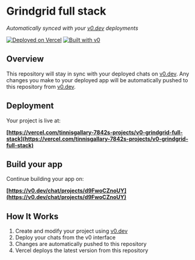 # Grindgrid full stack

*Automatically synced with your [v0.dev](https://v0.dev) deployments*

[![Deployed on Vercel](https://img.shields.io/badge/Deployed%20on-Vercel-black?style=for-the-badge&logo=vercel)](https://vercel.com/tinnisgallary-7842s-projects/v0-grindgrid-full-stack)
[![Built with v0](https://img.shields.io/badge/Built%20with-v0.dev-black?style=for-the-badge)](https://v0.dev/chat/projects/d9FwoCZnoUY)

## Overview

This repository will stay in sync with your deployed chats on [v0.dev](https://v0.dev).
Any changes you make to your deployed app will be automatically pushed to this repository from [v0.dev](https://v0.dev).

## Deployment

Your project is live at:

**[https://vercel.com/tinnisgallary-7842s-projects/v0-grindgrid-full-stack](https://vercel.com/tinnisgallary-7842s-projects/v0-grindgrid-full-stack)**

## Build your app

Continue building your app on:

**[https://v0.dev/chat/projects/d9FwoCZnoUY](https://v0.dev/chat/projects/d9FwoCZnoUY)**

## How It Works

1. Create and modify your project using [v0.dev](https://v0.dev)
2. Deploy your chats from the v0 interface
3. Changes are automatically pushed to this repository
4. Vercel deploys the latest version from this repository
